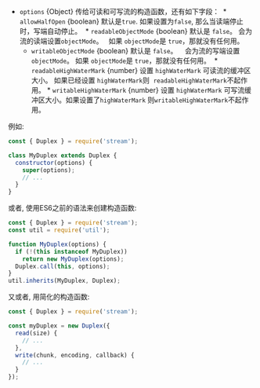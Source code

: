 <!-- YAML
changes:
  - version: v8.4.0
    pr-url: https://github.com/nodejs/node/pull/14636
    description: The `readableHighWaterMark` and `writableHighWaterMark` options
                 are supported now.
-->

* `options` {Object} 传给可读和可写流的构造函数，还有如下字段：
  * `allowHalfOpen` {boolean} 默认是`true`.
    如果设置为`false`, 那么当读端停止时，写端自动停止。
  * `readableObjectMode` {boolean} 默认是 `false`。
    会为流的读端设置`objectMode`。
    如果 `objectMode`是 `true`，那就没有任何用。
  * `writableObjectMode` {boolean} 默认是 `false`。
    会为流的写端设置`objectMode`。
    如果 `objectMode`是 `true`，那就没有任何用。
  * `readableHighWaterMark` {number} 设置 `highWaterMark` 可读流的缓冲区大小。 如果已经设置 `highWaterMark`则
  `readableHighWaterMark`不起作用。 * `writableHighWaterMark` {number} 设置 `highWaterMark` 可写流缓冲区大小。如果设置了`highWaterMark` 则`writableHighWaterMark`不起作用。

例如:

```js
const { Duplex } = require('stream');

class MyDuplex extends Duplex {
  constructor(options) {
    super(options);
    // ...
  }
}
```

或者, 使用ES6之前的语法来创建构造函数:

```js
const { Duplex } = require('stream');
const util = require('util');

function MyDuplex(options) {
  if (!(this instanceof MyDuplex))
    return new MyDuplex(options);
  Duplex.call(this, options);
}
util.inherits(MyDuplex, Duplex);
```

又或者, 用简化的构造函数:

```js
const { Duplex } = require('stream');

const myDuplex = new Duplex({
  read(size) {
    // ...
  },
  write(chunk, encoding, callback) {
    // ...
  }
});
```

